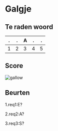 # Galgje

## Te raden woord

|.|.|A|.|.|
|-|-|-|-|-|
|1|2|3|4|5|

## Score
![gallow](./images/3.png)

## Beurten
1.req1:E? 


2.req2:A?

3.req3:S?
